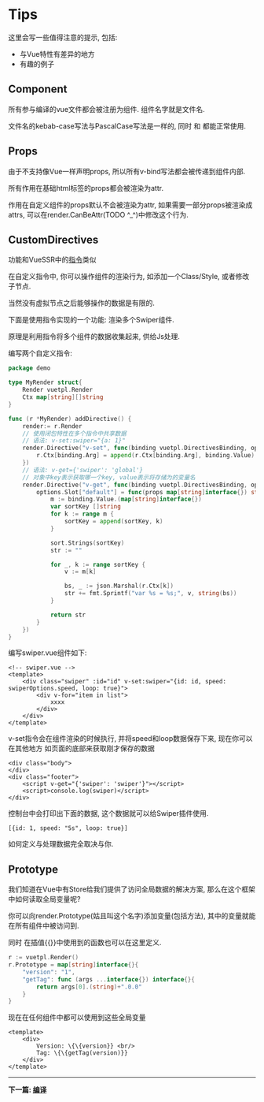 # Tips

这里会写一些值得注意的提示, 包括:
- 与Vue特性有差异的地方
- 有趣的例子

## Component
所有参与编译的vue文件都会被注册为组件. 组件名字就是文件名.

文件名的kebab-case写法与PascalCase写法是一样的, 同时 <my-component-name> 和 <MyComponentName>都能正常使用.

## Props
由于不支持像Vue一样声明props, 所以所有v-bind写法都会被传递到组件内部. 

所有作用在基础html标签的props都会被渲染为attr.

作用在自定义组件的props默认不会被渲染为attr, 如果需要一部分props被渲染成attrs, 可以在render.CanBeAttr(TODO ^_^)中修改这个行为.

## CustomDirectives
功能和VueSSR中的[指令](https://ssr.vuejs.org/guide/universal.html#custom-directives)类似

在自定义指令中, 你可以操作组件的渲染行为, 如添加一个Class/Style, 或者修改子节点.

当然没有虚拟节点之后能够操作的数据是有限的.

下面是使用指令实现的一个功能: 渲染多个Swiper组件.
 
原理是利用指令将多个组件的数据收集起来, 供给Js处理.

编写两个自定义指令:
```go
package demo

type MyRender struct{
	Render vuetpl.Render
	Ctx map[string][]string
}

func (r *MyRender) addDirective() {
	render:= r.Render
	// 使用闭包特性在多个指令中共享数据
	// 语法: v-set:swiper="{a: 1}"
    render.Directive("v-set", func(binding vuetpl.DirectivesBinding, options *vuetpl.Options) {
        r.Ctx[binding.Arg] = append(r.Ctx[binding.Arg], binding.Value)
    })
    // 语法: v-get={'swiper': 'global'}
    // 对象中key表示获取哪一个key, value表示将存储为的变量名
    render.Directive("v-get", func(binding vuetpl.DirectivesBinding, options *vuetpl.Options) {
        options.Slot["default"] = func(props map[string]interface{}) string {
            m := binding.Value.(map[string]interface{})
            var sortKey []string
            for k := range m {
                sortKey = append(sortKey, k)
            }

            sort.Strings(sortKey)
            str := ""

            for _, k := range sortKey {
                v := m[k]

                bs, _ := json.Marshal(r.Ctx[k])
                str += fmt.Sprintf("var %s = %s;", v, string(bs))
            }

            return str
        }
    })
}
```

编写swiper.vue组件如下:
```vue
<!-- swiper.vue -->
<template>
    <div class="swiper" :id="id" v-set:swiper="{id: id, speed: swiperOptions.speed, loop: true}">
        <div v-for="item in list">
            xxxx
        </div>
    </div>
</template>
```
v-set指令会在组件渲染的时候执行, 并将speed和loop数据保存下来, 现在你可以在其他地方 如页面的底部来获取刚才保存的数据
```vue
<div class="body">
</div>
<div class="footer">
    <script v-get="{'swiper': 'swiper'}"></script>
    <script>console.log(swiper)</script>
</div>
```
控制台中会打印出下面的数据, 这个数据就可以给Swiper插件使用.
```
[{id: 1, speed: "5s", loop: true}]
```
如何定义与处理数据完全取决与你.

## Prototype
我们知道在Vue中有Store给我们提供了访问全局数据的解决方案, 那么在这个框架中如何读取全局变量呢?

你可以向render.Prototype(姑且叫这个名字)添加变量(包括方法), 其中的变量就能在所有组件中被访问到.

同时 在插值\{\{}}中使用到的函数也可以在这里定义.

```go
r := vuetpl.Render()
r.Prototype = map[string]interface{}{
    "version": "1",
    "getTag": func (args ...interface{}) interface{}{
    	return args[0].(string)+".0.0"
    } 
}
```
现在在任何组件中都可以使用到这些全局变量
```vue
<template>
    <div>
        Version: \{\{version}} <br/>
        Tag: \{\{getTag(version)}}
    </div>
</template>
```

------

**下一篇: [编译](genera.md)**
